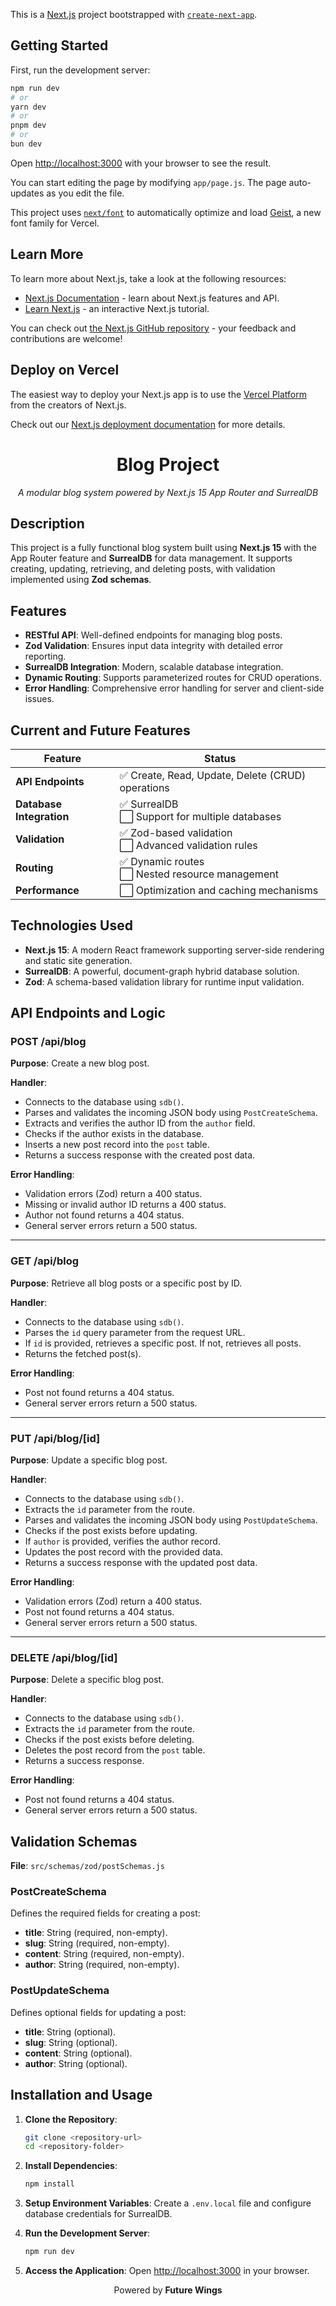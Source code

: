 This is a [Next.js](https://nextjs.org) project bootstrapped with [`create-next-app`](https://nextjs.org/docs/app/api-reference/cli/create-next-app).

## Getting Started

First, run the development server:

```bash
npm run dev
# or
yarn dev
# or
pnpm dev
# or
bun dev
```

Open [http://localhost:3000](http://localhost:3000) with your browser to see the result.

You can start editing the page by modifying `app/page.js`. The page auto-updates as you edit the file.

This project uses [`next/font`](https://nextjs.org/docs/app/building-your-application/optimizing/fonts) to automatically optimize and load [Geist](https://vercel.com/font), a new font family for Vercel.

## Learn More

To learn more about Next.js, take a look at the following resources:

- [Next.js Documentation](https://nextjs.org/docs) - learn about Next.js features and API.
- [Learn Next.js](https://nextjs.org/learn) - an interactive Next.js tutorial.

You can check out [the Next.js GitHub repository](https://github.com/vercel/next.js) - your feedback and contributions are welcome!

## Deploy on Vercel

The easiest way to deploy your Next.js app is to use the [Vercel Platform](https://vercel.com/new?utm_medium=default-template&filter=next.js&utm_source=create-next-app&utm_campaign=create-next-app-readme) from the creators of Next.js.

Check out our [Next.js deployment documentation](https://nextjs.org/docs/app/building-your-application/deploying) for more details.
<div align="center">
    <h1>Blog Project</h1>
    <p><em>A modular blog system powered by Next.js 15 App Router and SurrealDB</em></p>
</div>

## Description

This project is a fully functional blog system built using **Next.js 15** with the App Router feature and **SurrealDB** for data management. It supports creating, updating, retrieving, and deleting posts, with validation implemented using **Zod schemas**.

## Features

- **RESTful API**: Well-defined endpoints for managing blog posts.
- **Zod Validation**: Ensures input data integrity with detailed error reporting.
- **SurrealDB Integration**: Modern, scalable database integration.
- **Dynamic Routing**: Supports parameterized routes for CRUD operations.
- **Error Handling**: Comprehensive error handling for server and client-side issues.

## Current and Future Features

| **Feature**              | **Status**                                                                                |
| ------------------------ | ----------------------------------------------------------------------------------------- |
| **API Endpoints**        | :white_check_mark: Create, Read, Update, Delete (CRUD) operations                         |
| **Database Integration** | :white_check_mark: SurrealDB<br>:white_large_square: Support for multiple databases       |
| **Validation**           | :white_check_mark: Zod-based validation<br>:white_large_square: Advanced validation rules |
| **Routing**              | :white_check_mark: Dynamic routes<br>:white_large_square: Nested resource management      |
| **Performance**          | :white_large_square: Optimization and caching mechanisms                                  |

## Technologies Used

- **Next.js 15**: A modern React framework supporting server-side rendering and static site generation.
- **SurrealDB**: A powerful, document-graph hybrid database solution.
- **Zod**: A schema-based validation library for runtime input validation.

## API Endpoints and Logic

### POST /api/blog

**Purpose**: Create a new blog post.

**Handler**:

- Connects to the database using `sdb()`.
- Parses and validates the incoming JSON body using `PostCreateSchema`.
- Extracts and verifies the author ID from the `author` field.
- Checks if the author exists in the database.
- Inserts a new post record into the `post` table.
- Returns a success response with the created post data.

**Error Handling**:

- Validation errors (Zod) return a 400 status.
- Missing or invalid author ID returns a 400 status.
- Author not found returns a 404 status.
- General server errors return a 500 status.

---

### GET /api/blog

**Purpose**: Retrieve all blog posts or a specific post by ID.

**Handler**:

- Connects to the database using `sdb()`.
- Parses the `id` query parameter from the request URL.
- If `id` is provided, retrieves a specific post. If not, retrieves all posts.
- Returns the fetched post(s).

**Error Handling**:

- Post not found returns a 404 status.
- General server errors return a 500 status.

---

### PUT /api/blog/[id]

**Purpose**: Update a specific blog post.

**Handler**:

- Connects to the database using `sdb()`.
- Extracts the `id` parameter from the route.
- Parses and validates the incoming JSON body using `PostUpdateSchema`.
- Checks if the post exists before updating.
- If `author` is provided, verifies the author record.
- Updates the post record with the provided data.
- Returns a success response with the updated post data.

**Error Handling**:

- Validation errors (Zod) return a 400 status.
- Post not found returns a 404 status.
- General server errors return a 500 status.

---

### DELETE /api/blog/[id]

**Purpose**: Delete a specific blog post.

**Handler**:

- Connects to the database using `sdb()`.
- Extracts the `id` parameter from the route.
- Checks if the post exists before deleting.
- Deletes the post record from the `post` table.
- Returns a success response.

**Error Handling**:

- Post not found returns a 404 status.
- General server errors return a 500 status.

## Validation Schemas

**File**: `src/schemas/zod/postSchemas.js`

### PostCreateSchema

Defines the required fields for creating a post:

- **title**: String (required, non-empty).
- **slug**: String (required, non-empty).
- **content**: String (required, non-empty).
- **author**: String (required, non-empty).

### PostUpdateSchema

Defines optional fields for updating a post:

- **title**: String (optional).
- **slug**: String (optional).
- **content**: String (optional).
- **author**: String (optional).

## Installation and Usage

1. **Clone the Repository**:
   ```bash
   git clone <repository-url>
   cd <repository-folder>
   ```
2. **Install Dependencies**:
   ```bash
   npm install
   ```
3. **Setup Environment Variables**:
   Create a `.env.local` file and configure database credentials for SurrealDB.

4. **Run the Development Server**:
   ```bash
   npm run dev
   ```
5. **Access the Application**:
   Open [http://localhost:3000](http://localhost:3000) in your browser.

<div align="center">
    <p>Powered by <strong>Future Wings</strong></p>
</div>
